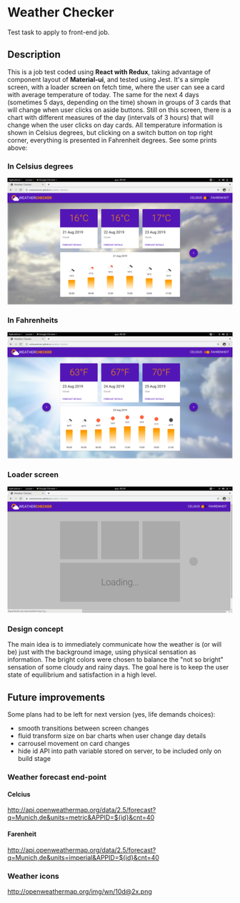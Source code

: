 # Weather Checker
Test task to apply to front-end job.

## Description
This is a job test coded using **React with Redux**, taking advantage of component layout of **Material-ui**, and tested using Jest.
It's a simple screen, with a loader screen on fetch time, where the user can see a card with average temperature of today. 
The same for the next 4 days (sometimes 5 days, depending on the time) shown in groups of 3 cards that will change when user clicks on aside buttons. 
Still on this screen, there is a chart with different measures of the day (intervals of 3 hours) that will change when the user clicks on day cards. 
All temperature information is shown in Celsius degrees, but clicking on a switch button on top right corner, everything is presented in Fahrenheit degrees. 
See some prints above:

### In Celsius degrees
![screen with celsius degrees](https://raw.githubusercontent.com/carloswimmer/weather-checker/master/screen_shots/celsius.png) 

### In Fahrenheits
![screen with fahrenheit degrees](https://raw.githubusercontent.com/carloswimmer/weather-checker/master/screen_shots/fahrenheit.png) 

### Loader screen
![screen while loading data](https://raw.githubusercontent.com/carloswimmer/weather-checker/master/screen_shots/loader.png) 

### Design concept
The main idea is to immediately communicate how the weather is (or will be) just with the background image, using physical sensation as information. The bright colors were chosen to balance the "not so bright" sensation of some cloudy and rainy days. The goal here is to keep the user state of equilibrium and satisfaction in a high level.

## Future improvements
Some plans had to be left for next version (yes, life demands choices):
* smooth transitions between screen changes
* fluid transform size on bar charts when user change day details
* carrousel movement on card changes
* hide id API into path variable stored on server, to be included only on build stage

### Weather forecast end-point

#### Celcius
http://api.openweathermap.org/data/2.5/forecast?q=Munich,de&units=metric&APPID=${id}&cnt=40

#### Farenheit
http://api.openweathermap.org/data/2.5/forecast?q=Munich,de&units=imperial&APPID=${id}&cnt=40

### Weather icons
http://openweathermap.org/img/wn/10d@2x.png
